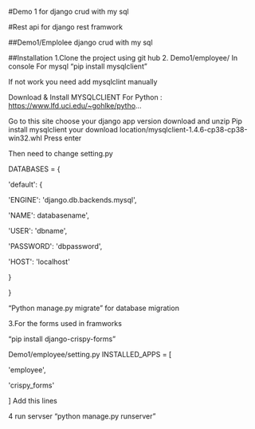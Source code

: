 #Demo 1 for django crud with my sql

#Rest api for django rest framwork

##Demo1/Emplolee
django crud with my sql

##Installation
1.Clone the project using git hub
2. Demo1/employee/
In console 
For mysql 
“pip install mysqlclient”

If not work you need add mysqlclint manually 

Download & Install MYSQLCLIENT For Python : https://www.lfd.uci.edu/~gohlke/pytho...

Go to this site choose your django app version download and unzip
Pip install mysqlclient your download location/mysqlclient-1.4.6-cp38-cp38-win32.whl
Press enter


Then need to change setting.py

DATABASES = {

'default': {

'ENGINE': 'django.db.backends.mysql',

'NAME': databasename',

'USER': 'dbname',

'PASSWORD': 'dbpassword',

'HOST': 'localhost'

}

}


“Python manage.py migrate” for database migration



3.For the forms used in framworks

“pip install django-crispy-forms”

Demo1/employee/setting.py
INSTALLED_APPS = [


'employee',

'crispy_forms'

]
Add this lines

4 run servser “python manage.py runserver”




